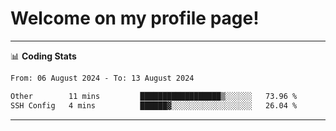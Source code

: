 # Welcome on my profile page!
<!-- print(("dralla"[::-1]+"s").capitalize()) -->

<!-- ---
👨🏻‍💻 **Busy With**
* Learning new Skills.
* Building small Projects.
* Being helpful. -->

---
📊 **Coding Stats**
<!--START_SECTION:waka-->

```txt
From: 06 August 2024 - To: 13 August 2024

Other        11 mins         ██████████████████▒░░░░░░   73.96 %
SSH Config   4 mins          ██████▓░░░░░░░░░░░░░░░░░░   26.04 %
```

<!--END_SECTION:waka-->
---
